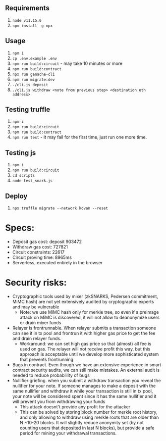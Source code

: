 ## Requirements
1. `node v11.15.0`
2. `npm install -g npx`

## Usage
1. `npm i`
1. `cp .env.example .env`
1. `npm run build:circuit` - may take 10 minutes or more
1. `npm run build:contract` 
1. `npx run ganache-cli`
1. `npm run migrate:dev`
1. `./cli.js deposit`
1. `./cli.js withdraw <note from previous step> <destination eth address>`

## Testing truffle
1. `npm i`
2. `npm run build:circuit`
2. `npm run build:contract`
3. `npm run test` - it may fail for the first time, just run one more time.

## Testing js
1. `npm i`
2. `npm run build:circuit`
3. `cd scripts`
4. `node test_snark.js`

## Deploy
1. `npx truffle migrate --network kovan --reset`

# Specs:
- Deposit gas cost: deposit 903472
- Withdraw gas cost: 727821
- Circuit constraints: 22617
- Circuit proving time: 8965ms
- Serverless, executed entirely in the browser

# Security risks:
* Cryptographic tools used by mixer (zkSNARKS, Pedersen commitment, MiMC hash) are not yet extensively audited by cryptographic experts and may be vulnerable
	* Note: we use MiMC hash only for merkle tree, so even if a preimage attack on MiMC is discovered, it will not allow to deanonymize users or drain mixer funds
* Relayer is frontrunnable. When relayer submits a transaction someone can see it in tx pool and frontrun it with higher gas price to get the fee and drain relayer funds.
	* Workaround: we can set high gas price so that (almost) all fee is used on gas. The relayer will not receive profit this way, but this approach is acceptable until we develop more sophisticated system that prevents frontrunning
* Bugs in contract. Even though we have an extensive experience in smart contract security audits, we can still make mistakes. An external audit is needed to reduce probablility of bugs
* Nullifier griefing. when you submit a withdraw transaction you reveal the nullifier for your note. If someone manages to 
make a deposit with the same nullifier and withdraw it while your transaction is still in tx pool, your note will be considered 
spent since it has the same nullifier and it will prevent you from withdrawing your funds
  * This attack doesnt't provide any profit for the attacker
  * This can be solved by storing block number for merkle root history, and only allowing to withdraw using merkle roots that are older than N ~10-20 blocks.
    It will slightly reduce anonymity set (by not counting users that deposited in last N blocks), but provide a safe period for mining your withdrawal transactions.


